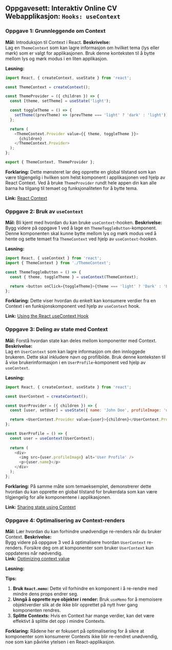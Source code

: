 ## Oppgavesett: Interaktiv Online CV Webapplikasjon: `Hooks: useContext`


### **Oppgave 1: Grunnleggende om Context**
**Mål:** Introduksjon til Context i React.
**Beskrivelse:**  
Lag en `ThemeContext` som kan lagre informasjon om hvilket tema (lys eller mørk) som er valgt for applikasjonen. Bruk denne konteksten til å bytte mellom lys og mørk modus i en liten applikasjon.  

**Løsning:** 

```javascript
import React, { createContext, useState } from 'react';

const ThemeContext = createContext();

const ThemeProvider = ({ children }) => {
  const [theme, setTheme] = useState('light');

  const toggleTheme = () => {
    setTheme((prevTheme) => (prevTheme === 'light' ? 'dark' : 'light'));
  };

  return (
    <ThemeContext.Provider value={{ theme, toggleTheme }}>
      {children}
    </ThemeContext.Provider>
  );
};

export { ThemeContext, ThemeProvider };
```

**Forklaring:**
Dette mønsteret lar deg opprette en global tilstand som kan være tilgjengelig i hvilken som helst komponent i applikasjonen ved hjelp av React Context. Ved å bruke `ThemeProvider` rundt hele appen din kan alle barna ha tilgang til temaet og funksjonaliteten for å bytte tema.

**Link:** [React Context](https://reactjs.org/docs/context.html)

### **Oppgave 2: Bruk av `useContext`**
**Mål:** Bli kjent med hvordan du kan bruke `useContext`-hooken.
**Beskrivelse:**  
Bygg videre på oppgave 1 ved å lage en `ThemeToggleButton`-komponent. Denne komponenten skal kunne bytte mellom lys og mørk modus ved å hente og sette temaet fra `ThemeContext` ved hjelp av `useContext`-hooken.   

**Løsning:** 

```javascript
import React, { useContext } from 'react';
import { ThemeContext } from './ThemeContext';

const ThemeToggleButton = () => {
  const { theme, toggleTheme } = useContext(ThemeContext);

  return <button onClick={toggleTheme}>{theme === 'light' ? 'Dark' : 'Light'} Mode</button>;
};
```

**Forklaring:**
Dette viser hvordan du enkelt kan konsumere verdier fra en Context i en funksjonskomponent ved hjelp av `useContext` hook.

**Link:** [Using the React useContext Hook](https://reactjs.org/docs/hooks-reference.html#usecontext)

### **Oppgave 3: Deling av state med Context**
**Mål:** Forstå hvordan state kan deles mellom komponenter med Context.
**Beskrivelse:**  
Lag en `UserContext` som kan lagre informasjon om den innloggede brukeren. Dette skal inkludere navn og profilbilde. Bruk denne konteksten til å vise brukerinformasjon i en `UserProfile`-komponent ved hjelp av `useContext`. 

**Løsning:** 

```javascript
import React, { createContext, useState } from 'react';

const UserContext = createContext();

const UserProvider = ({ children }) => {
  const [user, setUser] = useState({ name: 'John Doe', profileImage: 'url_to_image' });

  return <UserContext.Provider value={user}>{children}</UserContext.Provider>;
};

const UserProfile = () => {
  const user = useContext(UserContext);
  
  return (
    <div>
      <img src={user.profileImage} alt='User Profile' />
      <p>{user.name}</p>
    </div>
  );
};
```

**Forklaring:**
På samme måte som temaeksemplet, demonstrerer dette hvordan du kan opprette en global tilstand for brukerdata som kan være tilgjengelig for alle komponentene i applikasjonen.

**Link:** [Sharing state using Context](https://kentcdodds.com/blog/application-state-management-with-react)

### **Oppgave 4: Optimalisering av Context-renders**
**Mål:** Lær hvordan du kan forhindre unødvendige re-renders når du bruker Context.
**Beskrivelse:**  
Bygg videre på oppgave 3 ved å optimalisere hvordan `UserContext` re-renders. Forsikre deg om at komponenter som bruker `UserContext` kun oppdateres når nødvendig.   
**Link:** [Optimizing context value](https://reactjs.org/docs/context.html#contextprovider)

**Løsning:** 

**Tips:**
1. **Bruk `React.memo`:** Dette vil forhindre en komponent i å re-rendre med mindre dens props endrer seg.
2. **Unngå å opprette nye objekter i render:** Bruk `useMemo` for å memoisere objektverdier slik at de ikke blir opprettet på nytt hver gang komponenten rendres.
3. **Splitte Contexts:** Hvis en Context har mange verdier, kan det være effektivt å splitte det opp i mindre Contexts.

**Forklaring:**
Rådene her er fokusert på optimalisering for å sikre at komponenter som konsumerer Contexts ikke blir re-rendret unødvendig, noe som kan påvirke ytelsen i en React-applikasjon.